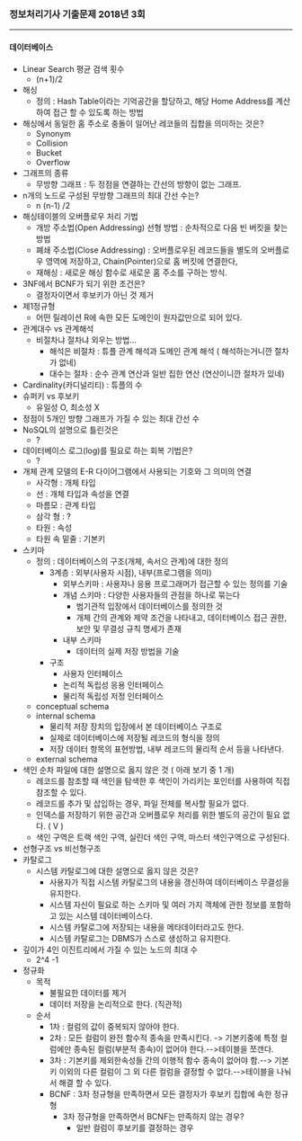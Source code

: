 ### 정보처리기사  기출문제 2018년 3회

---

#### 데이터베이스

* Linear Search 평균 검색 횟수
  * (n+1)/2
* 해싱
  * 정의 : Hash Table이라는 기억공간을 할당하고, 해당 Home Address를 계산하여 접근 할 수 있도록 하는 방법
* 해싱에서 동일한 홈 주소로 충돌이 일어난 레코들의 집합을 의미하는 것은?
  * Synonym
  * Collision
  * Bucket
  * Overflow
* 그래프의 종류
  * 무방향 그래프 : 두 정점을 연결하는 간선의 방향이 없는 그래프.
* n개의 노드로 구성된 무방향 그래프의 최대 간선 수는?
  * n (n-1) /2
* 해싱테이블의 오버플로우 처리 기법
  * 개방 주소법(Open Addressing) 선형 방법 : 순차적으로 다음 빈 버킷을 찾는 방법
  * 폐쇄 주소법(Close Addressing) : 오버플로우된 레코드들을 별도의 오버플로우 영역에 저장하고, Chain(Pointer)으로 홈 버킷에 연결한다,
  * 재해싱 : 새로운 해싱 함수로 새로운 홈 주소를 구하는 방식.
* 3NF에서 BCNF가 되기 위한 조건은?
  * 결정자이면서 후보키가 아닌 것 제거
* 제1정규형
  * 어떤 릴레이션 R에 속한 모든 도메인이 원자값만으로 되어 있다.
* 관계대수 vs 관계해석
  * 비절차냐 절차냐 외우는 방법...
    * 해석은 비절차 : 튜플 관계 해석과 도메인 관계 해석 ( 해석하는거니깐 절차가 없네)
    * 대수는 절차 : 순수 관계 연산과 일반 집한 연산 (연산이니깐 절차가 있네)
* Cardinality(카디널리티) : 튜플의 수
* 슈퍼키 vs 후보키
  * 유일성 O, 최소성 X
* 정점이 5개인 방향 그래프가 가질 수 있는 최대 간선 수
* NoSQL의 설명으로 틀린것은
  * ?
* 데이터베이스 로그(log)를 필요로 하는 회복 기법은?
  * ?
* 개체 관계 모델의 E-R 다이어그램에서 사용되는 기호와 그 의미의 연결
  * 사각형 : 개체 타입
  * 선 : 개체 타입과 속성을 연결
  * 마름모 : 관계 타입
  * 삼각 형 : ?
  * 타원 : 속성
  * 타원 속 밑줄 : 기본키
* 스키마
  * 정의 : 데이터베이스의 구조(개체, 속서으 관계)에 대한 정의
    * 3계층 : 외부(사용자 시점), 내부(프로그램을 의미)
      * 외부스키마 : 사용자나 응용 프로그래머가 접근할 수 있는 정의를 기술
      * 개념 스키마 : 다양한 사용자들의 관점을 하나로 묶는다
        * 범기관적 입장에서 데이터베이스를 정의한 것
        * 개체 간의 관계와 제약 조건을 나타내고, 데이터베이스 접근 권한, 보안 및 무결성 규칙 명세가 존재
      * 내부 스키마
        * 데이터의 실제 저장 방법을 기술
    * 구조 
      * 사용자 인터페이스
      * 논리적 독립성 응용 인터페이스
      * 물리적 독립성 저정 인터페이스
  * conceptual schema 
  * internal schema
    * 물리적 저장 장치의 입장에서 본 데이터베이스 구조로
    * 실제로 데이터베이스에 저장될 레코드의 형식을 정의
    * 저장 데이터 항목의 표현방법, 내부 레코드의 물리적 순서 등을 나타낸다.
  * external schema
* 색인 순차 파일에 대한 설명으로 옳지 않은 것 ( 아래 보기 중 1 개)
  * 레코드를 참조할 때 색인을 탐색한 후 색인이 가리키는 포인터를 사용하여 직접 참조할 수 있다.
  * 레코드를 추가 및 삽입하는 경우, 파일 전체를 복사할 필요가 없다.
  * 인덱스를 저장하기 위한 공간과 오버플로우 처리를 위한 별도의 공간이 필요 없다. ( V )
  * 색인 구역은 트랙 색인 구역, 실린더 색인 구역, 마스터 색인구역으로 구성된다.
* 선형구조 vs 비선형구조
* 카탈로그
  * 시스템 카탈로그에 대한 설명으로 옳지 않은 것은?
    * 사용자가 직접 시스템 카탈로그의 내용을 갱신하여 데이터베이스 무결성을 유지한다.
    * 시스템 자신이 필요로 하는 스키마 및 여러 가지 객체에 관한 정보를 포함하고 있는 시스템 데이터베이스다.
    * 시스템 카탈로그에 저장되는 내용을 메타데이터라고도 한다.
    * 시스템 카탈로그는 DBMS가 스스로 생성하고 유지한다.
* 깊이가 4인 이진트리에서 가질 수 있는 노드의 최대 수
  * 2^4 -1
* 정규화
  * 목적
    * 불필요한 데이터를 제거
    * 데이터 저장을 논리적으로 한다. (직관적)
  * 순서
    * 1차 : 컬럼의 값이 중복되지 않아야 한다.
    * 2차 : 모든 컬럼이 완전 함수적 종속을 만족시킨다. -> 기본키중에 특정 컬럼에만 종속된 컬럼(부분적 종속)이 없어야 한다.-->테이블을 쪼갠다.
    * 3차 : 기본키를 제외한속성들 간의 이행적 함수 종속이 없어야 함.--> 기본키 이외의 다른 컬럼이 그 외 다른 컬럼을 결정할 수 없다.-->테이블을 나눠서 해결 할 수 있다.
    * BCNF : 3차 정규형을 만족하면서 모든 결정자가 후보키 집합에 속한 정규형
      * 3차 정규형을 만족하면서 BCNF는 만족하지 않는 경우?
        * 일반 컬럼이 후보키를 결정하는 경우